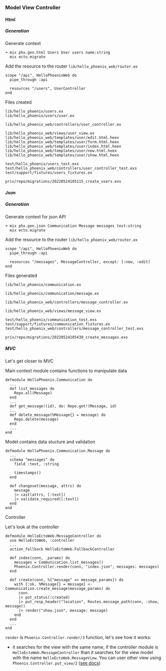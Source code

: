 ### Model View Controller

#### Html

##### Generation

Generate context

    ➜ mix phx.gen.html Users User users name:string
      mix ecto.migrate

Add the resource to the router `lib/hello_phoenix_web/router.ex`

    scope "/api", HelloPhoenixWeb do
      pipe_through :api

      resources "/users", UserController
    end

Files created

    lib/hello_phoenix/users.ex
    lib/hello_phoenix/users/user.ex

    lib/hello_phoenix_web/controllers/user_controller.ex

    lib/hello_phoenix_web/views/user_view.ex
    lib/hello_phoenix_web/templates/user/edit.html.heex
    lib/hello_phoenix_web/templates/user/form.html.heex
    lib/hello_phoenix_web/templates/user/index.html.heex
    lib/hello_phoenix_web/templates/user/new.html.heex
    lib/hello_phoenix_web/templates/user/show.html.heex

    test/hello_phoenix/users_test.exs
    test/hello_phoenix_web/controllers/user_controller_test.exs
    test/support/fixtures/users_fixtures.ex

    priv/repo/migrations/20220524105115_create_users.exs

#### Json

##### Generation

Generate context for json API

    ➜ mix phx.gen.json Communication Message messages text:string
      mix ecto.migrate

Add the resource to the router `lib/hello_phoenix_web/router.ex`

    scope "/api", HelloPhoenixWeb do
      pipe_through :api

      resources "/messages", MessageController, except: [:new, :edit]
    end

Files generated

    lib/hello_phoenix/communication.ex

    lib/hello_phoenix/communication/message.ex

    lib/hello_phoenix_web/controllers/message_controller.ex

    lib/hello_phoenix_web/views/message_view.ex

    test/hello_phoenix/communication_test.exs
    test/support/fixtures/communication_fixtures.ex
    test/hello_phoenix_web/controllers/message_controller_test.exs

    priv/repo/migrations/20220524105430_create_messages.exs

##### MVC

Let's get closer to MVC

Main context module contains functions to manipulate data

    defmodule HelloPhoenix.Communication do
      ...
      def list_messages do
        Repo.all(Message)
      end
      ...
      def get_message!(id), do: Repo.get!(Message, id)
      ...
      def delete_message(%Message{} = message) do
        Repo.delete(message)
      end
      ...
    end

Model contains data stucture and validation

    defmodule HelloPhoenix.Communication.Message do
      ...
      schema "messages" do
        field :text, :string

        timestamps()
      end

      def changeset(message, attrs) do
        message
        |> cast(attrs, [:text])
        |> validate_required([:text])
      end
    end

Controller

Let's look at the controller

    defmodule HelloEctoWeb.MessageController do
      use HelloEctoWeb, :controller
      ...
      action_fallback HelloEctoWeb.FallbackController

      def index(conn, _params) do
        messages = Communication.list_messages()
        Phoenix.Controller.render(conn, "index.json", messages: messages)
      end

      def create(conn, %{"message" => message_params}) do
        with {:ok, %Message{} = message} <- Communication.create_message(message_params) do
          conn
          |> put_status(:created)
          |> put_resp_header("location", Routes.message_path(conn, :show, message))
          |> render("show.json", message: message)
        end
      end
      ...
    end

`render` is `Phoenix.Controller.render/3` function, let's see how it works:

* it searches for the view with the same name, if the controller module is
  `HelloEctoWeb.MessageController` than it searches for the view model with
  the name `HelloEctoWeb.MessageView`. You can user other view using
  `Phoenix.Controller.put_view/2` ([see docs](https://hexdocs.pm/phoenix/Phoenix.Controller.html#put_view/2))
